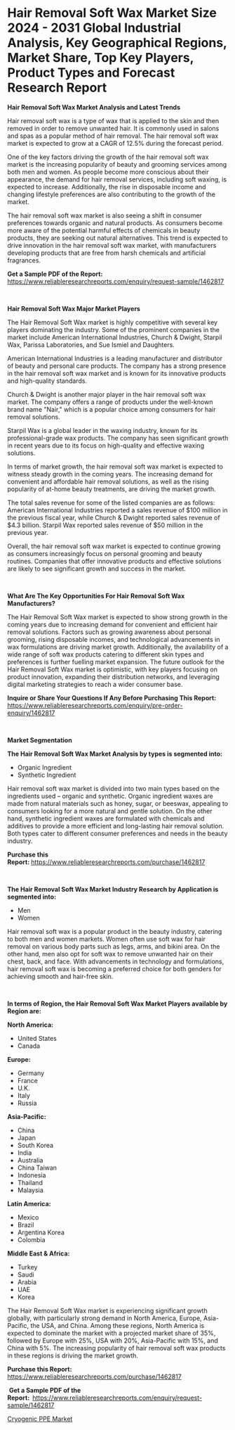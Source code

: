 <p><h1>Hair Removal Soft Wax Market Size 2024 - 2031 Global Industrial Analysis, Key Geographical Regions, Market Share, Top Key Players, Product Types and Forecast Research Report</h1></p><p><strong>Hair Removal Soft Wax Market Analysis and Latest Trends</strong></p>
<p><p>Hair removal soft wax is a type of wax that is applied to the skin and then removed in order to remove unwanted hair. It is commonly used in salons and spas as a popular method of hair removal. The hair removal soft wax market is expected to grow at a CAGR of 12.5% during the forecast period.</p><p>One of the key factors driving the growth of the hair removal soft wax market is the increasing popularity of beauty and grooming services among both men and women. As people become more conscious about their appearance, the demand for hair removal services, including soft waxing, is expected to increase. Additionally, the rise in disposable income and changing lifestyle preferences are also contributing to the growth of the market.</p><p>The hair removal soft wax market is also seeing a shift in consumer preferences towards organic and natural products. As consumers become more aware of the potential harmful effects of chemicals in beauty products, they are seeking out natural alternatives. This trend is expected to drive innovation in the hair removal soft wax market, with manufacturers developing products that are free from harsh chemicals and artificial fragrances.</p></p>
<p><strong>Get a Sample PDF of the Report:&nbsp;</strong> <a href="https://www.reliableresearchreports.com/enquiry/request-sample/1462817">https://www.reliableresearchreports.com/enquiry/request-sample/1462817</a></p>
<p>&nbsp;</p>
<p><strong>Hair Removal Soft Wax Major Market Players</strong></p>
<p><p>The Hair Removal Soft Wax market is highly competitive with several key players dominating the industry. Some of the prominent companies in the market include American International Industries, Church & Dwight, Starpil Wax, Parissa Laboratories, and Sue Ismiel and Daughters.</p><p>American International Industries is a leading manufacturer and distributor of beauty and personal care products. The company has a strong presence in the hair removal soft wax market and is known for its innovative products and high-quality standards.</p><p>Church & Dwight is another major player in the hair removal soft wax market. The company offers a range of products under the well-known brand name "Nair," which is a popular choice among consumers for hair removal solutions.</p><p>Starpil Wax is a global leader in the waxing industry, known for its professional-grade wax products. The company has seen significant growth in recent years due to its focus on high-quality and effective waxing solutions.</p><p>In terms of market growth, the hair removal soft wax market is expected to witness steady growth in the coming years. The increasing demand for convenient and affordable hair removal solutions, as well as the rising popularity of at-home beauty treatments, are driving the market growth.</p><p>The total sales revenue for some of the listed companies are as follows: American International Industries reported a sales revenue of $100 million in the previous fiscal year, while Church & Dwight reported sales revenue of $4.3 billion. Starpil Wax reported sales revenue of $50 million in the previous year.</p><p>Overall, the hair removal soft wax market is expected to continue growing as consumers increasingly focus on personal grooming and beauty routines. Companies that offer innovative products and effective solutions are likely to see significant growth and success in the market.</p></p>
<p>&nbsp;</p>
<p><strong>What Are The Key Opportunities For Hair Removal Soft Wax Manufacturers?</strong></p>
<p><p>The Hair Removal Soft Wax market is expected to show strong growth in the coming years due to increasing demand for convenient and efficient hair removal solutions. Factors such as growing awareness about personal grooming, rising disposable incomes, and technological advancements in wax formulations are driving market growth. Additionally, the availability of a wide range of soft wax products catering to different skin types and preferences is further fuelling market expansion. The future outlook for the Hair Removal Soft Wax market is optimistic, with key players focusing on product innovation, expanding their distribution networks, and leveraging digital marketing strategies to reach a wider consumer base.</p></p>
<p><strong>Inquire or Share Your Questions If Any Before Purchasing This Report:</strong> <a href="https://www.reliableresearchreports.com/enquiry/pre-order-enquiry/1462817">https://www.reliableresearchreports.com/enquiry/pre-order-enquiry/1462817</a></p>
<p>&nbsp;</p>
<p><strong>Market Segmentation</strong></p>
<p><strong>The Hair Removal Soft Wax Market Analysis by types is segmented into:</strong></p>
<p><ul><li>Organic Ingredient</li><li>Synthetic Ingredient</li></ul></p>
<p><p>Hair removal soft wax market is divided into two main types based on the ingredients used – organic and synthetic. Organic ingredient waxes are made from natural materials such as honey, sugar, or beeswax, appealing to consumers looking for a more natural and gentle solution. On the other hand, synthetic ingredient waxes are formulated with chemicals and additives to provide a more efficient and long-lasting hair removal solution. Both types cater to different consumer preferences and needs in the beauty industry.</p></p>
<p><strong>Purchase this Report:&nbsp;</strong><a href="https://www.reliableresearchreports.com/purchase/1462817">https://www.reliableresearchreports.com/purchase/1462817</a></p>
<p>&nbsp;</p>
<p><strong>The Hair Removal Soft Wax Market Industry Research by Application is segmented into:</strong></p>
<p><ul><li>Men</li><li>Women</li></ul></p>
<p><p>Hair removal soft wax is a popular product in the beauty industry, catering to both men and women markets. Women often use soft wax for hair removal on various body parts such as legs, arms, and bikini area. On the other hand, men also opt for soft wax to remove unwanted hair on their chest, back, and face. With advancements in technology and formulations, hair removal soft wax is becoming a preferred choice for both genders for achieving smooth and hair-free skin.</p></p>
<p>&nbsp;</p>
<p><strong>In terms of Region, the Hair Removal Soft Wax Market Players available by Region are:</strong></p>
<p>
    <p> <strong> North America: </strong>
        <ul>
            <li>United States</li>
            <li>Canada</li>
        </ul>
        </p> 
    <p> <strong> Europe: </strong>
        <ul>
            <li>Germany</li>
            <li>France</li>
            <li>U.K.</li>
            <li>Italy</li>
            <li>Russia</li>
        </ul>
        </p> 
    <p> <strong> Asia-Pacific: </strong>
        <ul>
            <li>China</li>
            <li>Japan</li>
            <li>South Korea</li>
            <li>India</li>
            <li>Australia</li>
            <li>China Taiwan</li>
            <li>Indonesia</li>
            <li>Thailand</li>
            <li>Malaysia</li>
        </ul>
        </p> 
    <p> <strong> Latin America: </strong>
        <ul>
            <li>Mexico</li>
            <li>Brazil</li>
            <li>Argentina Korea</li>
            <li>Colombia</li>
        </ul>
        </p> 
    <p> <strong> Middle East & Africa: </strong>
        <ul>
            <li>Turkey</li>
            <li>Saudi</li>
            <li>Arabia</li>
            <li>UAE</li>
            <li>Korea</li>
        </ul>
    </p>
    </p>
<p><p>The Hair Removal Soft Wax market is experiencing significant growth globally, with particularly strong demand in North America, Europe, Asia-Pacific, the USA, and China. Among these regions, North America is expected to dominate the market with a projected market share of 35%, followed by Europe with 25%, USA with 20%, Asia-Pacific with 15%, and China with 5%. The increasing popularity of hair removal soft wax products in these regions is driving the market growth.</p></p>
<p><strong>Purchase this Report: </strong><a href="https://www.reliableresearchreports.com/purchase/1462817">https://www.reliableresearchreports.com/purchase/1462817</a></p>
<p>&nbsp;<strong>Get a Sample PDF of the Report:&nbsp;&nbsp;</strong><a href="https://www.reliableresearchreports.com/enquiry/request-sample/1462817">https://www.reliableresearchreports.com/enquiry/request-sample/1462817</a></p>
<p><strong></strong></p>
<p><p><a href="https://github.com/Krish2023na/Market-Research-Report-List-3/blob/main/cryogenic-ppe-market.md">Cryogenic PPE Market</a></p></p>